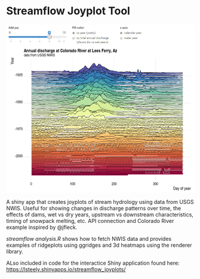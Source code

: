 # Streamflow Joyplot Tool

<img src="https://github.com/codeswitching/Streamflow-Joyplot-Tool/blob/master/plots/shinyapp.PNG">

A shiny app that creates joyplots of stream hydrology using data from USGS NWIS. Useful for showing changes in discharge patterns over time, the effects of dams, wet vs dry years, upstream vs downstream characteristics, timing of snowpack melting, etc. API connection and Colorado River example inspired by @jfleck.

*streamflow analysis.R* shows how to fetch NWIS data and provides examples of ridgeplots using ggridges and 3d heatmaps using the renderer library.

ALso included in code for the interactice Shiny application found here:
https://lsteely.shinyapps.io/streamflow_joyplots/

